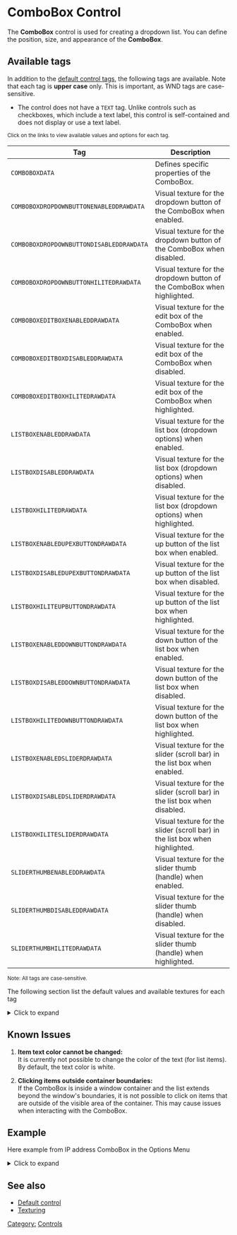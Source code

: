 # ComboBox Control
The **ComboBox** control is used for creating a dropdown list. You can define the position, size, and appearance of the <b>ComboBox</b>.

## Available tags
In addition to the [default control tags](user.md), the following tags are available. Note that each tag is **upper case** only. This is important, as WND tags are case-sensitive.

- The control does not have a `TEXT` tag. Unlike controls such as checkboxes, which include a text label, this control is self-contained and does not display or use a text label.

<small>Click on the links to view available values and options for each tag.</small>

| Tag                                      | Description                                                                  |
|------------------------------------------|------------------------------------------------------------------------------|
| `COMBOBOXDATA`                           | Defines specific properties of the ComboBox.                                 |
| `COMBOBOXDROPDOWNBUTTONENABLEDDRAWDATA`  | Visual texture for the dropdown button of the ComboBox when enabled.         |
| `COMBOBOXDROPDOWNBUTTONDISABLEDDRAWDATA` | Visual texture for the dropdown button of the ComboBox when disabled.        |
| `COMBOBOXDROPDOWNBUTTONHILITEDRAWDATA`   | Visual texture for the dropdown button of the ComboBox when highlighted.     |
| `COMBOBOXEDITBOXENABLEDDRAWDATA`         | Visual texture for the edit box of the ComboBox when enabled.                |
| `COMBOBOXEDITBOXDISABLEDDRAWDATA`        | Visual texture for the edit box of the ComboBox when disabled.               |
| `COMBOBOXEDITBOXHILITEDRAWDATA`          | Visual texture for the edit box of the ComboBox when highlighted.            |
| `LISTBOXENABLEDDRAWDATA`                 | Visual texture for the list box (dropdown options) when enabled.             |
| `LISTBOXDISABLEDDRAWDATA`                | Visual texture for the list box (dropdown options) when disabled.            |
| `LISTBOXHILITEDRAWDATA`                  | Visual texture for the list box (dropdown options) when highlighted.         |
| `LISTBOXENABLEDUPEXBUTTONDRAWDATA`       | Visual texture for the up button of the list box when enabled.               |
| `LISTBOXDISABLEDUPEXBUTTONDRAWDATA`      | Visual texture for the up button of the list box when disabled.              |
| `LISTBOXHILITEUPBUTTONDRAWDATA`          | Visual texture for the up button of the list box when highlighted.           |
| `LISTBOXENABLEDDOWNBUTTONDRAWDATA`       | Visual texture for the down button of the list box when enabled.             |
| `LISTBOXDISABLEDDOWNBUTTONDRAWDATA`      | Visual texture for the down button of the list box when disabled.            |
| `LISTBOXHILITEDOWNBUTTONDRAWDATA`        | Visual texture for the down button of the list box when highlighted.         |
| `LISTBOXENABLEDSLIDERDRAWDATA`           | Visual texture for the slider (scroll bar) in the list box when enabled.     |
| `LISTBOXDISABLEDSLIDERDRAWDATA`          | Visual texture for the slider (scroll bar) in the list box when disabled.    |
| `LISTBOXHILITESLIDERDRAWDATA`            | Visual texture for the slider (scroll bar) in the list box when highlighted. |
| `SLIDERTHUMBENABLEDDRAWDATA`             | Visual texture for the slider thumb (handle) when enabled.                   |
| `SLIDERTHUMBDISABLEDDRAWDATA`            | Visual texture for the slider thumb (handle) when disabled.                  |
| `SLIDERTHUMBHILITEDRAWDATA`              | Visual texture for the slider thumb (handle) when highlighted.               |

<small>Note: All tags are case-sensitive.</small>

The following section list the default values and available textures for each tag
<details>
  <summary>Click to expand</summary>

### COMBOBOXDATA
- ISEDITABLEC: 0 = non-editable, 1 = editable
- MAXCHARSC: Max characters (e.g., 16)
- MAXDISPLAYC: Max items to display (e.g., 2)
- ASCIIONLYC: 0 = allows non-ASCII, 1 = only ASCII
- LETTERSANDNUMBERSC: 0 = allows all characters, 1 = allows only letters and numbers.

### ENABLEDDRAWDATA, DISABLEDDRAWDATA, HILITEDRAWDATA
- NoImage / NoImage / ListBoxHiliteSelectedItemLeftEnd
- NoImage / NoImage / ListBoxHiliteSelectedItemRightEnd
- NoImage / NoImage / ListBoxHiliteSelectedItemRepeatingCenter
- NoImage / NoImage / ListBoxHiliteSelectedItemSmallRepeatingCenter

### COMBOBOXDROPDOWNBUTTONENABLEDDRAWDATA, COMBOBOXDROPDOWNBUTTONDISABLEDDRAWDATA, COMBOBOXDROPDOWNBUTTONHILITEDRAWDATA
- VSliderDownButtonEnabled / VSliderDownButtonDisabled / VSliderDownButtonHilite
- VSliderDownButtonHiliteSelected / NoImage / VSliderDownButtonHiliteSelected

### COMBOBOXEDITBOXENABLEDDRAWDATA, COMBOBOXEDITBOXDISABLEDDRAWDATA, COMBOBOXEDITBOXHILITEDRAWDATA
- TextEntryEnabledLeftEnd / TextEntryDisabledLeftEnd / TextEntryHiliteLeftEnd
- TextEntryEnabledRightEnd / TextEntryDisabledRightEnd / TextEntryHiliteRightEnd
- TextEntryEnabledRepeatingCenter / TextEntryDisabledRepeatingCenter / TextEntryHiliteRepeatingCenter
- TextEntryEnabledSmallRepeatingCenter / TextEntryDisabledSmallRepeatingCenter / TextEntryHiliteSmallRepeatingCenter

### COMBOBOXLISTBOXENABLEDDRAWDATA, COMBOBOXLISTBOXDISABLEDDRAWDATA, COMBOBOXLISTBOXHILITEDRAWDATA
- BlackSquare
- ListBoxHiliteItemLeftEnd / NoImage / ListBoxHiliteSelectedItemLeftEnd
- ListBoxHiliteItemRightEnd / NoImage / ListBoxHiliteSelectedItemRightEnd
- ListBoxHiliteItemRepeatingCenter / NoImage / ListBoxHiliteSelectedItemRepeatingCenter
- ListBoxHiliteItemSmallRepeatingCenter / NoImage / ListBoxHiliteSelectedItemSmallRepeatingCenter

### LISTBOXENABLEDDOWNBUTTONDRAWDATA, LISTBOXDISABLEDDOWNBUTTONDRAWDATA, LISTBOXHILITEDOWNBUTTONDRAWDATA
- VSliderDownButtonEnabled / VSliderDownButtonDisabled / VSliderDownButtonHilite
- VSliderDownButtonHiliteSelected / NoImage / VSliderDownButtonHiliteSelected

### LISTBOXENABLEDSLIDERDRAWDATA, LISTBOXDISABLEDSLIDERDRAWDATA, LISTBOXHILITESLIDERDRAWDATA
- NoImage

### SLIDERTHUMBENABLEDDRAWDATA, SLIDERTHUMBDISABLEDDRAWDATA, SLIDERTHUMBHILITEDRAWDATA
- ScrollBarThumbEnabled / ScrollBarThumbDisabled / ScrollBarThumbHilite
- ScrollBarThumbHiliteSelected / NoImage / ScrollBarThumbHiliteSelected

</details>

## Known Issues

1. **Item text color cannot be changed:**  
   It is currently not possible to change the color of the text (for list items). By default, the text color is white.

2. **Clicking items outside container boundaries:**  
   If the ComboBox is inside a window container and the list extends beyond the window's boundaries, it is not possible to click on items that are outside of the visible area of the container. This may cause issues when interacting with the ComboBox.

## Example
Here example from IP address ComboBox in the Options Menu
<details>
  <summary>Click to expand</summary>

   ```nasm
   WINDOW
     WINDOWTYPE = COMBOBOX;
     SCREENRECT = UPPERLEFT: 240 464,
                   BOTTOMRIGHT: 350 489,
                   CREATIONRESOLUTION: 800 600;
     NAME = "OptionsMenu.wnd:ComboBoxIP";
     STATUS = ENABLED+IMAGE;
     STYLE = MOUSETRACK+COMBOBOX;
     SYSTEMCALLBACK = "[None]";
     INPUTCALLBACK = "[None]";
     TOOLTIPCALLBACK = "[None]";
     DRAWCALLBACK = "[None]";
     FONT = NAME: "Arial", SIZE: 10, BOLD: 0;
     HEADERTEMPLATE = "ComboBoxEntry";
     TOOLTIPTEXT = "TOOLTIP:LanIP";
     TOOLTIPDELAY = -1;
     TEXTCOLOR = ENABLED:  254 254 254 255, ENABLEDBORDER:  0 0 0 255,
                 DISABLED: 192 192 192 255, DISABLEDBORDER: 64 64 64 255,
                 HILITE:   128 128 255 255, HILITEBORDER:   0 0 128 255;
     ENABLEDDRAWDATA = IMAGE: NoImage, COLOR: 255 0 0 255, BORDERCOLOR: 255 128 128 255,
                       IMAGE: NoImage, COLOR: 47 55 168 255, BORDERCOLOR: 254 254 254 255,
                       IMAGE: NoImage, COLOR: 255 255 255 0, BORDERCOLOR: 255 255 255 0,
                       IMAGE: NoImage, COLOR: 255 255 255 0, BORDERCOLOR: 255 255 255 0,
                       IMAGE: NoImage, COLOR: 255 255 255 0, BORDERCOLOR: 255 255 255 0,
                       IMAGE: NoImage, COLOR: 255 255 255 0, BORDERCOLOR: 255 255 255 0,
                       IMAGE: NoImage, COLOR: 255 255 255 0, BORDERCOLOR: 255 255 255 0,
                       IMAGE: NoImage, COLOR: 255 255 255 0, BORDERCOLOR: 255 255 255 0,
                       IMAGE: NoImage, COLOR: 255 255 255 0, BORDERCOLOR: 255 255 255 0;
     DISABLEDDRAWDATA = IMAGE: NoImage, COLOR: 128 128 128 255, BORDERCOLOR: 192 192 192 255,
                         IMAGE: NoImage, COLOR: 192 192 192 255, BORDERCOLOR: 254 254 254 255,
                         IMAGE: NoImage, COLOR: 255 255 255 0, BORDERCOLOR: 255 255 255 0,
                         IMAGE: NoImage, COLOR: 255 255 255 0, BORDERCOLOR: 255 255 255 0,
                         IMAGE: NoImage, COLOR: 255 255 255 0, BORDERCOLOR: 255 255 255 0,
                         IMAGE: NoImage, COLOR: 255 255 255 0, BORDERCOLOR: 255 255 255 0,
                         IMAGE: NoImage, COLOR: 255 255 255 0, BORDERCOLOR: 255 255 255 0,
                         IMAGE: NoImage, COLOR: 255 255 255 0, BORDERCOLOR: 255 255 255 0,
                         IMAGE: NoImage, COLOR: 255 255 255 0, BORDERCOLOR: 255 255 255 0;
     HILITEDRAWDATA = IMAGE: NoImage, COLOR: 0 255 0 255, BORDERCOLOR: 0 128 0 255,
                       IMAGE: ListBoxHiliteSelectedItemLeftEnd, COLOR: 254 254 254 255, BORDERCOLOR: 0 128 0 255,
                       IMAGE: ListBoxHiliteSelectedItemRightEnd, COLOR: 255 255 255 0, BORDERCOLOR: 255 255 255 0,
                       IMAGE: ListBoxHiliteSelectedItemRepeatingCenter, COLOR: 255 255 255 0, BORDERCOLOR: 255 255 255 0,
                       IMAGE: ListBoxHiliteSelectedItemSmallRepeatingCenter, COLOR: 255 255 255 0, BORDERCOLOR: 255 255 255 0,
                       IMAGE: NoImage, COLOR: 255 255 255 0, BORDERCOLOR: 255 255 255 0,
                       IMAGE: NoImage, COLOR: 255 255 255 0, BORDERCOLOR: 255 255 255 0,
                       IMAGE: NoImage, COLOR: 255 255 255 0, BORDERCOLOR: 255 255 255 0,
                       IMAGE: NoImage, COLOR: 255 255 255 0, BORDERCOLOR: 255 255 255 0;
     COMBOBOXDATA = ISEDITABLE: 0,
                   MAXCHARS: 16,
                   MAXDISPLAY: 2,
                   ASCIIONLY: 0,
                   LETTERSANDNUMBERS: 0;
     COMBOBOXDROPDOWNBUTTONENABLEDDRAWDATA = IMAGE: VSliderDownButtonEnabled, COLOR: 255 0 0 255, BORDERCOLOR: 255 128 128 255,
                                             IMAGE: VSliderDownButtonHiliteSelected, COLOR: 255 255 0 255, BORDERCOLOR: 254 254 254 255,
                                             IMAGE: NoImage, COLOR: 255 255 255 0, BORDERCOLOR: 255 255 255 0,
                                             IMAGE: NoImage, COLOR: 255 255 255 0, BORDERCOLOR: 255 255 255 0,
                                             IMAGE: NoImage, COLOR: 255 255 255 0, BORDERCOLOR: 255 255 255 0,
                                             IMAGE: NoImage, COLOR: 255 255 255 0, BORDERCOLOR: 255 255 255 0,
                                             IMAGE: NoImage, COLOR: 255 255 255 0, BORDERCOLOR: 255 255 255 0,
                                             IMAGE: NoImage, COLOR: 255 255 255 0, BORDERCOLOR: 255 255 255 0,
                                             IMAGE: NoImage, COLOR: 255 255 255 0, BORDERCOLOR: 255 255 255 0;
     COMBOBOXDROPDOWNBUTTONDISABLEDDRAWDATA = IMAGE: VSliderDownButtonDisabled, COLOR: 128 128 128 255, BORDERCOLOR: 192 192 192 255,
                                               IMAGE: NoImage, COLOR: 192 192 192 255, BORDERCOLOR: 128 128 128 255,
                                               IMAGE: NoImage, COLOR: 255 255 255 0, BORDERCOLOR: 255 255 255 0,
                                               IMAGE: NoImage, COLOR: 255 255 255 0, BORDERCOLOR: 255 255 255 0,
                                               IMAGE: NoImage, COLOR: 255 255 255 0, BORDERCOLOR: 255 255 255 0,
                                               IMAGE: NoImage, COLOR: 255 255 255 0, BORDERCOLOR: 255 255 255 0,
                                               IMAGE: NoImage, COLOR: 255 255 255 0, BORDERCOLOR: 255 255 255 0,
                                               IMAGE: NoImage, COLOR: 255 255 255 0, BORDERCOLOR: 255 255 255 0,
                                               IMAGE: NoImage, COLOR: 255 255 255 0, BORDERCOLOR: 255 255 255 0;
     COMBOBOXDROPDOWNBUTTONHILITEDRAWDATA = IMAGE: VSliderDownButtonHilite, COLOR: 0 255 0 255, BORDERCOLOR: 0 128 0 255,
                                             IMAGE: VSliderDownButtonHiliteSelected, COLOR: 255 255 0 255, BORDERCOLOR: 254 254 254 255,
                                             IMAGE: NoImage, COLOR: 255 255 255 0, BORDERCOLOR: 255 255 255 0,
                                             IMAGE: NoImage, COLOR: 255 255 255 0, BORDERCOLOR: 255 255 255 0,
                                             IMAGE: NoImage, COLOR: 255 255 255 0, BORDERCOLOR: 255 255 255 0,
                                             IMAGE: NoImage, COLOR: 255 255 255 0, BORDERCOLOR: 255 255 255 0,
                                             IMAGE: NoImage, COLOR: 255 255 255 0, BORDERCOLOR: 255 255 255 0,
                                             IMAGE: NoImage, COLOR: 255 255 255 0, BORDERCOLOR: 255 255 255 0,
                                             IMAGE: NoImage, COLOR: 255 255 255 0, BORDERCOLOR: 255 255 255 0;
     COMBOBOXEDITBOXENABLEDDRAWDATA = IMAGE: TextEntryEnabledLeftEnd, COLOR: 255 0 0 255, BORDERCOLOR: 255 128 128 255,
                                       IMAGE: TextEntryEnabledRightEnd, COLOR: 255 255 0 255, BORDERCOLOR: 254 254 254 255,
                                       IMAGE: TextEntryEnabledRepeatingCenter, COLOR: 255 255 255 0, BORDERCOLOR: 255 255 255 0,
                                       IMAGE: TextEntryEnabledSmallRepeatingCenter, COLOR: 255 255 255 0, BORDERCOLOR: 255 255 255 0,
                                       IMAGE: NoImage, COLOR: 255 255 255 0, BORDERCOLOR: 255 255 255 0,
                                       IMAGE: NoImage, COLOR: 255 255 255 0, BORDERCOLOR: 255 255 255 0,
                                       IMAGE: NoImage, COLOR: 255 255 255 0, BORDERCOLOR: 255 255 255 0,
                                       IMAGE: NoImage, COLOR: 255 255 255 0, BORDERCOLOR: 255 255 255 0,
                                       IMAGE: NoImage, COLOR: 255 255 255 0, BORDERCOLOR: 255 255 255 0;
     COMBOBOXEDITBOXDISABLEDDRAWDATA = IMAGE: TextEntryDisabledLeftEnd, COLOR: 128 128 128 255, BORDERCOLOR: 0 0 0 255,
                                       IMAGE: TextEntryDisabledRightEnd, COLOR: 192 192 192 255, BORDERCOLOR: 254 254 254 255,
                                       IMAGE: TextEntryDisabledRepeatingCenter, COLOR: 255 255 255 0, BORDERCOLOR: 255 255 255 0,
                                       IMAGE: TextEntryDisabledSmallRepeatingCenter, COLOR: 255 255 255 0, BORDERCOLOR: 255 255 255 0,
                                       IMAGE: NoImage, COLOR: 255 255 255 0, BORDERCOLOR: 255 255 255 0,
                                       IMAGE: NoImage, COLOR: 255 255 255 0, BORDERCOLOR: 255 255 255 0,
                                       IMAGE: NoImage, COLOR: 255 255 255 0, BORDERCOLOR: 255 255 255 0,
                                       IMAGE: NoImage, COLOR: 255 255 255 0, BORDERCOLOR: 255 255 255 0,
                                       IMAGE: NoImage, COLOR: 255 255 255 0, BORDERCOLOR: 255 255 255 0;
     COMBOBOXEDITBOXHILITEDRAWDATA = IMAGE: TextEntryHiliteLeftEnd, COLOR: 0 255 0 255, BORDERCOLOR: 0 128 0 255,
                                     IMAGE: TextEntryHiliteRightEnd, COLOR: 254 254 254 255, BORDERCOLOR: 0 128 0 255,
                                     IMAGE: TextEntryHiliteRepeatingCenter, COLOR: 255 255 255 0, BORDERCOLOR: 255 255 255 0,
                                     IMAGE: TextEntryHiliteSmallRepeatingCenter, COLOR: 255 255 255 0, BORDERCOLOR: 255 255 255 0,
                                     IMAGE: NoImage, COLOR: 255 255 255 0, BORDERCOLOR: 255 255 255 0,
                                     IMAGE: NoImage, COLOR: 255 255 255 0, BORDERCOLOR: 255 255 255 0,
                                     IMAGE: NoImage, COLOR: 255 255 255 0, BORDERCOLOR: 255 255 255 0,
                                     IMAGE: NoImage, COLOR: 255 255 255 0, BORDERCOLOR: 255 255 255 0,
                                     IMAGE: NoImage, COLOR: 255 255 255 0, BORDERCOLOR: 255 255 255 0;
     COMBOBOXLISTBOXENABLEDDRAWDATA = IMAGE: BlackSquare, COLOR: 0 0 0 255, BORDERCOLOR: 49 55 168 255,
                                       IMAGE: ListBoxHiliteItemLeftEnd, COLOR: 255 255 0 255, BORDERCOLOR: 254 254 254 255,
                                       IMAGE: ListBoxHiliteItemRightEnd, COLOR: 255 255 255 0, BORDERCOLOR: 255 255 255 0,
                                       IMAGE: ListBoxHiliteItemRepeatingCenter, COLOR: 255 255 255 0, BORDERCOLOR: 255 255 255 0,
                                       IMAGE: ListBoxHiliteItemSmallRepeatingCenter, COLOR: 255 255 255 0, BORDERCOLOR: 255 255 255 0,
                                       IMAGE: NoImage, COLOR: 255 255 255 0, BORDERCOLOR: 255 255 255 0,
                                       IMAGE: NoImage, COLOR: 255 255 255 0, BORDERCOLOR: 255 255 255 0,
                                       IMAGE: NoImage, COLOR: 255 255 255 0, BORDERCOLOR: 255 255 255 0,
                                       IMAGE: NoImage, COLOR: 255 255 255 0, BORDERCOLOR: 255 255 255 0;
     COMBOBOXLISTBOXDISABLEDDRAWDATA = IMAGE: BlackSquare, COLOR: 0 0 0 255, BORDERCOLOR: 49 55 168 255,
                                       IMAGE: NoImage, COLOR: 192 192 192 255, BORDERCOLOR: 254 254 254 255,
                                       IMAGE: NoImage, COLOR: 255 255 255 0, BORDERCOLOR: 255 255 255 0,
                                       IMAGE: NoImage, COLOR: 255 255 255 0, BORDERCOLOR: 255 255 255 0,
                                       IMAGE: NoImage, COLOR: 255 255 255 0, BORDERCOLOR: 255 255 255 0,
                                       IMAGE: NoImage, COLOR: 255 255 255 0, BORDERCOLOR: 255 255 255 0,
                                       IMAGE: NoImage, COLOR: 255 255 255 0, BORDERCOLOR: 255 255 255 0,
                                       IMAGE: NoImage, COLOR: 255 255 255 0, BORDERCOLOR: 255 255 255 0,
                                       IMAGE: NoImage, COLOR: 255 255 255 0, BORDERCOLOR: 255 255 255 0;
     COMBOBOXLISTBOXHILITEDRAWDATA = IMAGE: BlackSquare, COLOR: 0 0 0 255, BORDERCOLOR: 49 55 168 255,
                                     IMAGE: ListBoxHiliteSelectedItemLeftEnd, COLOR: 254 254 254 255, BORDERCOLOR: 0 128 0 255,
                                     IMAGE: ListBoxHiliteSelectedItemRightEnd, COLOR: 255 255 255 0, BORDERCOLOR: 255 255 255 0,
                                     IMAGE: ListBoxHiliteSelectedItemRepeatingCenter, COLOR: 255 255 255 0, BORDERCOLOR: 255 255 255 0,
                                     IMAGE: ListBoxHiliteSelectedItemSmallRepeatingCenter, COLOR: 255 255 255 0, BORDERCOLOR: 255 255 255 0,
                                     IMAGE: NoImage, COLOR: 255 255 255 0, BORDERCOLOR: 255 255 255 0,
                                     IMAGE: NoImage, COLOR: 255 255 255 0, BORDERCOLOR: 255 255 255 0,
                                     IMAGE: NoImage, COLOR: 255 255 255 0, BORDERCOLOR: 255 255 255 0,
                                     IMAGE: NoImage, COLOR: 255 255 255 0, BORDERCOLOR: 255 255 255 0;
     LISTBOXENABLEDUPBUTTONDRAWDATA = IMAGE: VSliderUpButtonEnabled, COLOR: 255 0 0 255, BORDERCOLOR: 255 128 128 255,
                                       IMAGE: VSliderUpButtonHiliteSelected, COLOR: 255 255 0 255, BORDERCOLOR: 254 254 254 255,
                                       IMAGE: NoImage, COLOR: 255 255 255 0, BORDERCOLOR: 255 255 255 0,
                                       IMAGE: NoImage, COLOR: 255 255 255 0, BORDERCOLOR: 255 255 255 0,
                                       IMAGE: NoImage, COLOR: 255 255 255 0, BORDERCOLOR: 255 255 255 0,
                                       IMAGE: NoImage, COLOR: 255 255 255 0, BORDERCOLOR: 255 255 255 0,
                                       IMAGE: NoImage, COLOR: 255 255 255 0, BORDERCOLOR: 255 255 255 0,
                                       IMAGE: NoImage, COLOR: 255 255 255 0, BORDERCOLOR: 255 255 255 0,
                                       IMAGE: NoImage, COLOR: 255 255 255 0, BORDERCOLOR: 255 255 255 0;
     LISTBOXDISABLEDUPBUTTONDRAWDATA = IMAGE: VSliderUpButtonDisabled, COLOR: 128 128 128 255, BORDERCOLOR: 192 192 192 255,
                                       IMAGE: NoImage, COLOR: 192 192 192 255, BORDERCOLOR: 254 254 254 255,
                                       IMAGE: NoImage, COLOR: 255 255 255 0, BORDERCOLOR: 255 255 255 0,
                                       IMAGE: NoImage, COLOR: 255 255 255 0, BORDERCOLOR: 255 255 255 0,
                                       IMAGE: NoImage, COLOR: 255 255 255 0, BORDERCOLOR: 255 255 255 0,
                                       IMAGE: NoImage, COLOR: 255 255 255 0, BORDERCOLOR: 255 255 255 0,
                                       IMAGE: NoImage, COLOR: 255 255 255 0, BORDERCOLOR: 255 255 255 0,
                                       IMAGE: NoImage, COLOR: 255 255 255 0, BORDERCOLOR: 255 255 255 0,
                                       IMAGE: NoImage, COLOR: 255 255 255 0, BORDERCOLOR: 255 255 255 0;
     LISTBOXHILITEUPBUTTONDRAWDATA = IMAGE: VSliderUpButtonHilite, COLOR: 0 255 0 255, BORDERCOLOR: 0 128 0 255,
                                     IMAGE: VSliderUpButtonHiliteSelected, COLOR: 254 254 254 255, BORDERCOLOR: 0 128 0 255,
                                     IMAGE: NoImage, COLOR: 255 255 255 0, BORDERCOLOR: 255 255 255 0,
                                     IMAGE: NoImage, COLOR: 255 255 255 0, BORDERCOLOR: 255 255 255 0,
                                     IMAGE: NoImage, COLOR: 255 255 255 0, BORDERCOLOR: 255 255 255 0,
                                     IMAGE: NoImage, COLOR: 255 255 255 0, BORDERCOLOR: 255 255 255 0,
                                     IMAGE: NoImage, COLOR: 255 255 255 0, BORDERCOLOR: 255 255 255 0,
                                     IMAGE: NoImage, COLOR: 255 255 255 0, BORDERCOLOR: 255 255 255 0,
                                     IMAGE: NoImage, COLOR: 255 255 255 0, BORDERCOLOR: 255 255 255 0;
     LISTBOXENABLEDDOWNBUTTONDRAWDATA = IMAGE: VSliderDownButtonEnabled, COLOR: 255 0 0 255, BORDERCOLOR: 255 128 128 255,
                                         IMAGE: VSliderDownButtonHiliteSelected, COLOR: 255 255 0 255, BORDERCOLOR: 254 254 254 255,
                                         IMAGE: NoImage, COLOR: 255 255 255 0, BORDERCOLOR: 255 255 255 0,
                                         IMAGE: NoImage, COLOR: 255 255 255 0, BORDERCOLOR: 255 255 255 0,
                                         IMAGE: NoImage, COLOR: 255 255 255 0, BORDERCOLOR: 255 255 255 0,
                                         IMAGE: NoImage, COLOR: 255 255 255 0, BORDERCOLOR: 255 255 255 0,
                                         IMAGE: NoImage, COLOR: 255 255 255 0, BORDERCOLOR: 255 255 255 0,
                                         IMAGE: NoImage, COLOR: 255 255 255 0, BORDERCOLOR: 255 255 255 0,
                                         IMAGE: NoImage, COLOR: 255 255 255 0, BORDERCOLOR: 255 255 255 0;
     LISTBOXDISABLEDDOWNBUTTONDRAWDATA = IMAGE: VSliderDownButtonDisabled, COLOR: 128 128 128 255, BORDERCOLOR: 192 192 192 255,
                                         IMAGE: NoImage, COLOR: 192 192 192 255, BORDERCOLOR: 254 254 254 255,
                                         IMAGE: NoImage, COLOR: 255 255 255 0, BORDERCOLOR: 255 255 255 0,
                                         IMAGE: NoImage, COLOR: 255 255 255 0, BORDERCOLOR: 255 255 255 0,
                                         IMAGE: NoImage, COLOR: 255 255 255 0, BORDERCOLOR: 255 255 255 0,
                                         IMAGE: NoImage, COLOR: 255 255 255 0, BORDERCOLOR: 255 255 255 0,
                                         IMAGE: NoImage, COLOR: 255 255 255 0, BORDERCOLOR: 255 255 255 0,
                                         IMAGE: NoImage, COLOR: 255 255 255 0, BORDERCOLOR: 255 255 255 0,
                                         IMAGE: NoImage, COLOR: 255 255 255 0, BORDERCOLOR: 255 255 255 0;
     LISTBOXHILITEDOWNBUTTONDRAWDATA = IMAGE: VSliderDownButtonHilite, COLOR: 0 255 0 255, BORDERCOLOR: 0 128 0 255,
                                       IMAGE: VSliderDownButtonHiliteSelected, COLOR: 254 254 254 255, BORDERCOLOR: 0 128 0 255,
                                       IMAGE: NoImage, COLOR: 255 255 255 0, BORDERCOLOR: 255 255 255 0,
                                       IMAGE: NoImage, COLOR: 255 255 255 0, BORDERCOLOR: 255 255 255 0,
                                       IMAGE: NoImage, COLOR: 255 255 255 0, BORDERCOLOR: 255 255 255 0,
                                       IMAGE: NoImage, COLOR: 255 255 255 0, BORDERCOLOR: 255 255 255 0,
                                       IMAGE: NoImage, COLOR: 255 255 255 0, BORDERCOLOR: 255 255 255 0,
                                       IMAGE: NoImage, COLOR: 255 255 255 0, BORDERCOLOR: 255 255 255 0,
                                       IMAGE: NoImage, COLOR: 255 255 255 0, BORDERCOLOR: 255 255 255 0;
     LISTBOXENABLEDSLIDERDRAWDATA = IMAGE: NoImage, COLOR: 168 255 12 0, BORDERCOLOR: 47 55 168 255,
                                     IMAGE: NoImage, COLOR: 255 255 255 0, BORDERCOLOR: 255 255 255 0,
                                     IMAGE: NoImage, COLOR: 255 255 255 0, BORDERCOLOR: 255 255 255 0,
                                     IMAGE: NoImage, COLOR: 255 255 255 0, BORDERCOLOR: 255 255 255 0,
                                     IMAGE: NoImage, COLOR: 255 255 255 0, BORDERCOLOR: 255 255 255 0,
                                     IMAGE: NoImage, COLOR: 255 255 255 0, BORDERCOLOR: 255 255 255 0,
                                     IMAGE: NoImage, COLOR: 255 255 255 0, BORDERCOLOR: 255 255 255 0,
                                     IMAGE: NoImage, COLOR: 255 255 255 0, BORDERCOLOR: 255 255 255 0,
                                     IMAGE: NoImage, COLOR: 255 255 255 0, BORDERCOLOR: 255 255 255 0;
     LISTBOXDISABLEDSLIDERDRAWDATA = IMAGE: NoImage, COLOR: 128 128 128 0, BORDERCOLOR: 148 112 0 255,
                                     IMAGE: NoImage, COLOR: 255 255 255 0, BORDERCOLOR: 255 255 255 0,
                                     IMAGE: NoImage, COLOR: 255 255 255 0, BORDERCOLOR: 255 255 255 0,
                                     IMAGE: NoImage, COLOR: 255 255 255 0, BORDERCOLOR: 255 255 255 0,
                                     IMAGE: NoImage, COLOR: 255 255 255 0, BORDERCOLOR: 255 255 255 0,
                                     IMAGE: NoImage, COLOR: 255 255 255 0, BORDERCOLOR: 255 255 255 0,
                                     IMAGE: NoImage, COLOR: 255 255 255 0, BORDERCOLOR: 255 255 255 0,
                                     IMAGE: NoImage, COLOR: 255 255 255 0, BORDERCOLOR: 255 255 255 0,
                                     IMAGE: NoImage, COLOR: 255 255 255 0, BORDERCOLOR: 255 255 255 0;
     LISTBOXHILITESLIDERDRAWDATA = IMAGE: NoImage, COLOR: 0 255 0 0, BORDERCOLOR: 49 55 168 255,
                                   IMAGE: NoImage, COLOR: 255 255 255 0, BORDERCOLOR: 255 255 255 0,
                                   IMAGE: NoImage, COLOR: 255 255 255 0, BORDERCOLOR: 255 255 255 0,
                                   IMAGE: NoImage, COLOR: 255 255 255 0, BORDERCOLOR: 255 255 255 0,
                                   IMAGE: NoImage, COLOR: 255 255 255 0, BORDERCOLOR: 255 255 255 0,
                                   IMAGE: NoImage, COLOR: 255 255 255 0, BORDERCOLOR: 255 255 255 0,
                                   IMAGE: NoImage, COLOR: 255 255 255 0, BORDERCOLOR: 255 255 255 0,
                                   IMAGE: NoImage, COLOR: 255 255 255 0, BORDERCOLOR: 255 255 255 0,
                                   IMAGE: NoImage, COLOR: 255 255 255 0, BORDERCOLOR: 255 255 255 0;
     SLIDERTHUMBENABLEDDRAWDATA = IMAGE: ScrollBarThumbEnabled, COLOR: 255 4 0 0, BORDERCOLOR: 255 243 28 255,
                                   IMAGE: ScrollBarThumbHiliteSelected, COLOR: 255 255 0 255, BORDERCOLOR: 254 254 254 255,
                                   IMAGE: NoImage, COLOR: 255 255 255 0, BORDERCOLOR: 255 255 255 0,
                                   IMAGE: NoImage, COLOR: 255 255 255 0, BORDERCOLOR: 255 255 255 0,
                                   IMAGE: NoImage, COLOR: 255 255 255 0, BORDERCOLOR: 255 255 255 0,
                                   IMAGE: NoImage, COLOR: 255 255 255 0, BORDERCOLOR: 255 255 255 0,
                                   IMAGE: NoImage, COLOR: 255 255 255 0, BORDERCOLOR: 255 255 255 0,
                                   IMAGE: NoImage, COLOR: 255 255 255 0, BORDERCOLOR: 255 255 255 0,
                                   IMAGE: NoImage, COLOR: 255 255 255 0, BORDERCOLOR: 255 255 255 0;
     SLIDERTHUMBDISABLEDDRAWDATA = IMAGE: ScrollBarThumbDisabled, COLOR: 128 128 128 255, BORDERCOLOR: 192 192 192 255,
                                   IMAGE: NoImage, COLOR: 192 192 192 255, BORDERCOLOR: 254 254 254 255,
                                   IMAGE: NoImage, COLOR: 255 255 255 0, BORDERCOLOR: 255 255 255 0,
                                   IMAGE: NoImage, COLOR: 255 255 255 0, BORDERCOLOR: 255 255 255 0,
                                   IMAGE: NoImage, COLOR: 255 255 255 0, BORDERCOLOR: 255 255 255 0,
                                   IMAGE: NoImage, COLOR: 255 255 255 0, BORDERCOLOR: 255 255 255 0,
                                   IMAGE: NoImage, COLOR: 255 255 255 0, BORDERCOLOR: 255 255 255 0,
                                   IMAGE: NoImage, COLOR: 255 255 255 0, BORDERCOLOR: 255 255 255 0,
                                   IMAGE: NoImage, COLOR: 255 255 255 0, BORDERCOLOR: 255 255 255 0;
     SLIDERTHUMBHILITEDRAWDATA = IMAGE: ScrollBarThumbHilite, COLOR: 0 255 0 255, BORDERCOLOR: 0 128 0 255,
                                 IMAGE: ScrollBarThumbHiliteSelected, COLOR: 254 254 254 255, BORDERCOLOR: 0 128 0 255,
                                 IMAGE: NoImage, COLOR: 255 255 255 0, BORDERCOLOR: 255 255 255 0,
                                 IMAGE: NoImage, COLOR: 255 255 255 0, BORDERCOLOR: 255 255 255 0,
                                 IMAGE: NoImage, COLOR: 255 255 255 0, BORDERCOLOR: 255 255 255 0,
                                 IMAGE: NoImage, COLOR: 255 255 255 0, BORDERCOLOR: 255 255 255 0,
                                 IMAGE: NoImage, COLOR: 255 255 255 0, BORDERCOLOR: 255 255 255 0,
                                 IMAGE: NoImage, COLOR: 255 255 255 0, BORDERCOLOR: 255 255 255 0,
                                 IMAGE: NoImage, COLOR: 255 255 255 0, BORDERCOLOR: 255 255 255 0;
   END
   ```

</details>

## See also
* [Default control](user.md)
* [Texturing](../texturing.md)

[Category:](../Categories.md) [Controls](../Controls.md)
